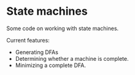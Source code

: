 # State machines

Some code on working with state machines.

Current features:

- Generating DFAs
- Determining whether a machine is complete.
- Minimizing a complete DFA.